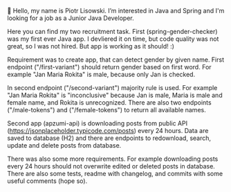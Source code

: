 👋 Hello, my name is Piotr Lisowski. I’m interested in Java and Spring and I'm looking for a job as a Junior Java Developer.

Here you can find my two recruitment task. First (spring-gender-checker) was my first ever Java app. I devliered it on time, but code quality was not great, so I was not hired. But app is working as it should! :)

Requirement was to create app, that can detect gender by given name. First endpoint ("/first-variant") should return gender based on first word. For example "Jan Maria Rokita" is male, because only Jan is checked.

In second endpoint ("/second-variant") majority rule is used. For example "Jan Maria Rokita" is "inconclusive" because Jan is male, Maria is male and female name, and Rokita is unrecognized. There are also two endpoints ("/male-tokens") and ("/female-tokens") to return all available names.

Second app (apzumi-api) is downloading posts from public API (https://jsonplaceholder.typicode.com/posts) every 24 hours. Data are saved to database (H2) and there are endpoints to redownload, search, update and delete posts from database.

There was also some more requirements. For example downloading posts every 24 hours should not overwrite edited or deleted posts in database. There are also some tests, readme with changelog, and commits with some useful comments (hope so).

<!---
pioterl/pioterl is a ✨ special ✨ repository because its `README.md` (this file) appears on your GitHub profile.
You can click the Preview link to take a look at your changes.
- 🌱 I’m currently learning ...
- 💞️ I’m looking to collaborate on ...
- 📫 How to reach me: piotr.lisow
--->
